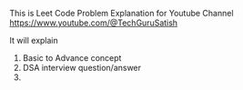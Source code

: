 This is Leet Code Problem Explanation for Youtube Channel 
https://www.youtube.com/@TechGuruSatish

It will explain
1. Basic to Advance concept
2. DSA interview question/answer
3.
